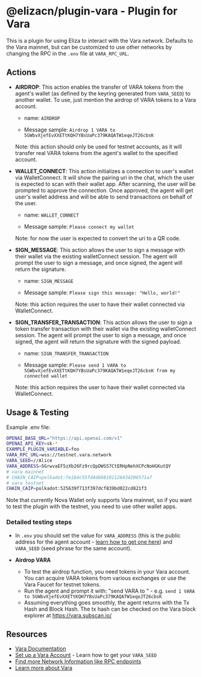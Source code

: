 # @elizacn/plugin-vara - Plugin for Vara

This is a plugin for using Eliza to interact with the Vara network. Defaults
to the Vara mainnet, but can be customized to use other networks by changing
the RPC in the `.env` file at `VARA_RPC_URL`.

## Actions

- **AIRDROP**: This action enables the transfer of VARA tokens from the agent's
  wallet (as defined by the keyring generated from `VARA_SEED`) to another
  wallet. To use, just mention the airdrop of VARA tokens to a Vara account.

  - name: `AIRDROP`

  - Message sample:
    `Airdrop 1 VARA to 5GWbvXjefEvXXETtKQH7YBsUaPc379KAQATW1eqeJT26cbsK`

  Note: this action should only be used for testnet accounts, as it will
  transfer real VARA tokens from the agent's wallet to the specified account.

- **WALLET_CONNECT**: This action initializes a connection to user's wallet
  via WalletConnect. It will show the pairing uri in the chat, which the user
  is expected to scan with their wallet app. After scanning, the user will
  be prompted to approve the connection. Once approved, the agent will get
  user's wallet address and will be able to send transactions on behalf of
  the user.

  - name: `WALLET_CONNECT`

  - Message sample:
    `Please connect my wallet`

  Note: for now the user is expected to convert the uri to a QR code.

- **SIGN_MESSAGE**: This action allows the user to sign a message with their
  wallet via the existing walletConnect session. The agent will prompt the 
  user to sign a message, and once signed, the agent will return the signature.

  - name: `SIGN_MESSAGE`

  - Message sample:
   `Please sign this message: "Hello, world!"`

  Note: this action requires the user to have their wallet connected via
  WalletConnect.

- **SIGN_TRANSFER_TRANSACTION**: This action allows the user to sign a token transfer
  transaction with their wallet via the existing walletConnect session. The agent 
  will prompt the user to sign a message, and once signed, the agent will return 
  the signature with the signed payload.

  - name: `SIGN_TRANSFER_TRANSACTION`

  - Message sample:
   `Please send 1 VARA to 5GWbvXjefEvXXETtKQH7YBsUaPc379KAQATW1eqeJT26cbsK from my connected wallet`

  Note: this action requires the user to have their wallet connected via
  WalletConnect.

## Usage & Testing

Example .env file:

```bash
OPENAI_BASE_URL="https://api.openai.com/v1"
OPENAI_API_KEY=sk-*
EXAMPLE_PLUGIN_VARIABLE=foo
VARA_RPC_URL=wss://testnet.vara.network
VARA_SEED=//Alice
VARA_ADDRESS=5GrwvaEF5zXb26Fz9rcQpDWS57CtERHpNehXCPcNoHGKutQY
# vara mainnet
# CHAIN_CAIP=polkadot:fe1b4c55fd4d668101126434206571a7
# vara testnet
CHAIN_CAIP=polkadot:525639f713f397dcf839bd022cd821f3
```

Note that currently Nova Wallet only supports Vara mainnet, so if you want to test
the plugin with the testnet, you need to use other wallet apps.

### Detailed testing steps

- In `.env` you should set the value for `VARA_ADDRESS` (this is the public
  address for the agent account -
  [learn how to get one here](https://vara.network/docs/learn-account-generation))
  and `VARA_SEED` (seed phrase for the same account).

- **Airdrop VARA**
  - To test the airdrop function, you need tokens in your Vara account. You
    can acquire VARA tokens from various exchanges or use the Vara Faucet for
    testnet tokens.
  - Run the agent and prompt it with: "send <AMOUNT> VARA to
    <any other Vara account> " - e.g.
    `send 1 VARA to 5GWbvXjefEvXXETtKQH7YBsUaPc379KAQATW1eqeJT26cbsK`
  - Assuming everything goes smoothly, the agent returns with the Tx Hash and
    Block Hash. The tx hash can be checked on the Vara block explorer at
    https://vara.subscan.io/

## Resources

- [Vara Documentation](https://vara.network/)
- [Set up a Vara Account](https://vara.network/docs/learn-account-generation) -
  Learn how to get your `VARA_SEED`
- [Find more Network Information like RPC endpoints](https://vara.network/docs/maintain-networks)
- [Learn more about Vara](https://vara.network/)
